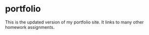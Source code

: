 # portfolio
This is the updated version of my portfolio site.  It links to many other homework assignments.
